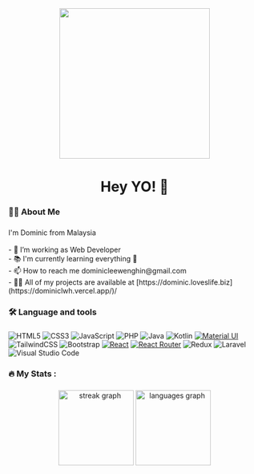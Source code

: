 <div align="center">
  <img height="300" src="https://miro.medium.com/v2/resize:fit:1400/1*sV60JhlYL4IdWjcNvKTJRA.png"  />
</div>

###
<!--
<div align="center">
  <img src="https://img.shields.io/static/v1?message=LinkedIn&logo=linkedin&label=&color=0077B5&logoColor=white&labelColor=&style=for-the-badge" height="25" alt="linkedin logo"  />
  <img src="https://img.shields.io/static/v1?message=Gmail&logo=gmail&label=&color=D14836&logoColor=white&labelColor=&style=for-the-badge" height="25" alt="gmail logo"  />
</div>
-->
###

<h1 align="center">Hey YO! 👋</h1>

###

<h3 align="left">👩‍💻  About Me</h3>

###

<p align="left">I'm Dominic from Malaysia<br><br>- 🔭 I’m working as Web Developer<br>- 📚 I'm currently learning everything 🤣<br>- 📫 How to reach me dominicleewenghin@gmail.com<br>- 👨‍💻 All of my projects are available at [https://dominic.loveslife.biz](https://dominiclwh.vercel.app/)/</p>

###

<h3 align="left">🛠 Language and tools</h3>

###

![HTML5](https://img.shields.io/badge/html5-%23E34F26.svg?style=for-the-badge&logo=html5&logoColor=white)
![CSS3](https://img.shields.io/badge/css3-%231572B6.svg?style=for-the-badge&logo=css3&logoColor=white)
![JavaScript](https://img.shields.io/badge/javascript-%23323330.svg?style=for-the-badge&logo=javascript&logoColor=%23F7DF1E)
![PHP](https://img.shields.io/badge/php-%23777BB4.svg?style=for-the-badge&logo=php&logoColor=white)
![Java](https://img.shields.io/badge/java-%23ED8B00.svg?style=for-the-badge&logo=openjdk&logoColor=white)
![Kotlin](https://img.shields.io/badge/kotlin-%237F52FF.svg?style=for-the-badge&logo=kotlin&logoColor=white)
[![Material UI][MaterialUI.com]][MaterialUI-url]
![TailwindCSS](https://img.shields.io/badge/tailwindcss-%2338B2AC.svg?style=for-the-badge&logo=tailwind-css&logoColor=white)
![Bootstrap](https://img.shields.io/badge/bootstrap-%238511FA.svg?style=for-the-badge&logo=bootstrap&logoColor=white)
[![React][React.js]][React-url]
[![React Router][Reactrouter.com]][Reactrouter-url]
![Redux](https://img.shields.io/badge/redux-%23593d88.svg?style=for-the-badge&logo=redux&logoColor=white)
![Laravel](https://img.shields.io/badge/laravel-%23FF2D20.svg?style=for-the-badge&logo=laravel&logoColor=white)
![Visual Studio Code](https://img.shields.io/badge/Visual%20Studio%20Code-0078d7.svg?style=for-the-badge&logo=visual-studio-code&logoColor=white)

###

<h3 align="left">🔥   My Stats :</h3>

###

<div align="center">
  <img src="https://streak-stats.demolab.com?user=leewenghin&locale=en&mode=daily&theme=dark&hide_border=false&border_radius=5&order=3" height="150" alt="streak graph"  />
  <img src="https://github-readme-stats.vercel.app/api/top-langs?username=leewenghin&locale=en&hide_title=false&layout=compact&card_width=320&langs_count=5&theme=dracula&hide_border=false&order=2" height="150" alt="languages graph"  />
</div>

###

[product-screenshot]: images/screenshot.png
[React.js]: https://img.shields.io/badge/React-20232A?style=for-the-badge&logo=react&logoColor=61DAFB
[React-url]: https://reactjs.org/
[Material.UI]: https://img.shields.io/badge/React-20232A?style=for-the-badge&logo=react&logoColor=61DAFB
[MaterialUI.com]: https://img.shields.io/badge/Material%20UI-007FFF?style=for-the-badge&logo=mui&logoColor=white
[MaterialUI-url]: https://mui.com/material-ui/
[Material.UI]: https://img.shields.io/badge/React-20232A?style=for-the-badge&logo=react&logoColor=61DAFB
[Redux.com]: https://img.shields.io/badge/redux-%23593d88.svg?style=for-the-badge&logo=redux&logoColor=white
[Redux-url]: https://redux.js.org/
[Reactrouter.com]: https://img.shields.io/badge/React_Router-CA4245?style=for-the-badge&logo=react-router&logoColor=white
[Reactrouter-url]: https://reactrouter.com/en/main
